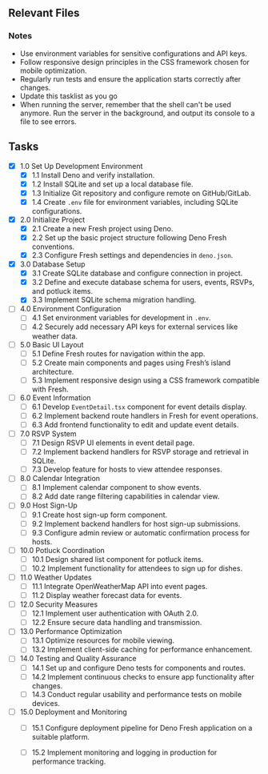 ## Relevant Files

### Notes
- Use environment variables for sensitive configurations and API keys.
- Follow responsive design principles in the CSS framework chosen for mobile optimization.
- Regularly run tests and ensure the application starts correctly after changes.
- Update this tasklist as you go
- When running the server, remember that the shell can't be used anymore. Run the server in the background, and output its console to a file to see errors.

## Tasks
- [x] 1.0 Set Up Development Environment
  - [x] 1.1 Install Deno and verify installation.
  - [x] 1.2 Install SQLite and set up a local database file.
  - [x] 1.3 Initialize Git repository and configure remote on GitHub/GitLab.
  - [x] 1.4 Create `.env` file for environment variables, including SQLite configurations.

- [x] 2.0 Initialize Project
  - [x] 2.1 Create a new Fresh project using Deno.
  - [x] 2.2 Set up the basic project structure following Deno Fresh conventions.
  - [x] 2.3 Configure Fresh settings and dependencies in `deno.json`.

- [x] 3.0 Database Setup
  - [x] 3.1 Create SQLite database and configure connection in project.
  - [x] 3.2 Define and execute database schema for users, events, RSVPs, and potluck items.
  - [x] 3.3 Implement SQLite schema migration handling.

- [ ] 4.0 Environment Configuration
  - [ ] 4.1 Set environment variables for development in `.env`.
  - [ ] 4.2 Securely add necessary API keys for external services like weather data.

- [ ] 5.0 Basic UI Layout
  - [ ] 5.1 Define Fresh routes for navigation within the app.
  - [ ] 5.2 Create main components and pages using Fresh’s island architecture.
  - [ ] 5.3 Implement responsive design using a CSS framework compatible with Fresh.

- [ ] 6.0 Event Information
  - [ ] 6.1 Develop `EventDetail.tsx` component for event details display.
  - [ ] 6.2 Implement backend route handlers in Fresh for event operations.
  - [ ] 6.3 Add frontend functionality to edit and update event details.

- [ ] 7.0 RSVP System
  - [ ] 7.1 Design RSVP UI elements in event detail page.
  - [ ] 7.2 Implement backend handlers for RSVP storage and retrieval in SQLite.
  - [ ] 7.3 Develop feature for hosts to view attendee responses.

- [ ] 8.0 Calendar Integration
  - [ ] 8.1 Implement calendar component to show events.
  - [ ] 8.2 Add date range filtering capabilities in calendar view.

- [ ] 9.0 Host Sign-Up
  - [ ] 9.1 Create host sign-up form component.
  - [ ] 9.2 Implement backend handlers for host sign-up submissions.
  - [ ] 9.3 Configure admin review or automatic confirmation process for hosts.

- [ ] 10.0 Potluck Coordination
   - [ ] 10.1 Design shared list component for potluck items.
   - [ ] 10.2 Implement functionality for attendees to sign up for dishes.

- [ ] 11.0 Weather Updates
   - [ ] 11.1 Integrate OpenWeatherMap API into event pages.
   - [ ] 11.2 Display weather forecast data for events.

- [ ] 12.0 Security Measures
   - [ ] 12.1 Implement user authentication with OAuth 2.0.
   - [ ] 12.2 Ensure secure data handling and transmission.

- [ ] 13.0 Performance Optimization
   - [ ] 13.1 Optimize resources for mobile viewing.
   - [ ] 13.2 Implement client-side caching for performance enhancement.

- [ ] 14.0 Testing and Quality Assurance
   - [ ] 14.1 Set up and configure Deno tests for components and routes.
   - [ ] 14.2 Implement continuous checks to ensure app functionality after changes.
   - [ ] 14.3 Conduct regular usability and performance tests on mobile devices.

- [ ] 15.0 Deployment and Monitoring
   - [ ] 15.1 Configure deployment pipeline for Deno Fresh application on a suitable platform.
   - [ ] 15.2 Implement monitoring and logging in production for performance tracking.

